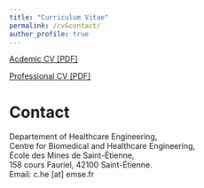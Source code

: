 ```yaml
---
title: "Curriculum Vitae"
permalink: /cv&contact/
author_profile: true
---
```


[Acdemic CV [PDF]](https://github.com/hechen95/hechen95.github.io/raw/master/files/cv/HE_acdemic_cv.pdf)

[Professional CV [PDF]](https://github.com/hechen95/hechen95.github.io/raw/master/files/cv/HE_professional_cv.pdf)

# Contact
Departement of Healthcare Engineering, <br>
Centre for Biomedical and Healthcare Engineering, <br>
École des Mines de Saint-Étienne, <br>
158 cours Fauriel, 42100 Saint-Étienne. <br>
Email: c.he [at] emse.fr
